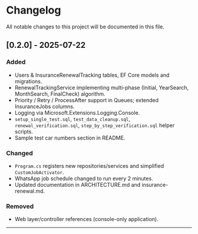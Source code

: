 # Changelog

All notable changes to this project will be documented in this file.

## [0.2.0] - 2025-07-22
### Added
- Users & InsuranceRenewalTracking tables, EF Core models and migrations.
- RenewalTrackingService implementing multi-phase (Initial, YearSearch, MonthSearch, FinalCheck) algorithm.
- Priority / Retry / ProcessAfter support in Queues; extended InsuranceJobs columns.
- Logging via Microsoft.Extensions.Logging.Console.
- `setup_single_test.sql`, `test_data_cleanup.sql`, `renewal_verification.sql`, `step_by_step_verification.sql` helper scripts.
- Sample test car numbers section in README.

### Changed
- `Program.cs` registers new repositories/services and simplified `CustomJobActivator`.
- WhatsApp job schedule changed to run every 2 minutes.
- Updated documentation in ARCHITECTURE.md and insurance-renewal.md.

### Removed
- Web layer/controller references (console-only application).

--- 